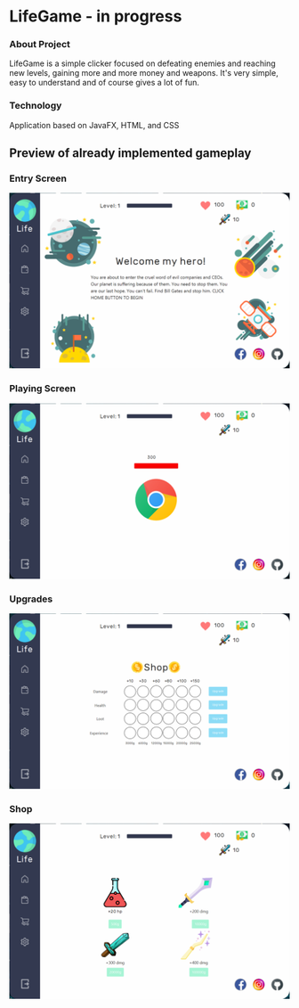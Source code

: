 # LifeGame - in progress

### About Project
LifeGame is a simple clicker focused on defeating enemies and reaching
new levels, gaining more and more money and weapons. It's very simple, easy
to understand and of course gives a lot of fun.

### Technology 
Application based on JavaFX, HTML, and CSS

## Preview of already implemented gameplay

### Entry Screen

![Alt text](src/img/fot1.png?raw=true "Optional Title")

### Playing Screen

![Alt text](src/img/fot2.png?raw=true "Optional Title")


### Upgrades

![Alt text](src/img/fot3.png?raw=true "Optional Title")


### Shop

![Alt text](src/img/fot4.png?raw=true "Optional Title")

